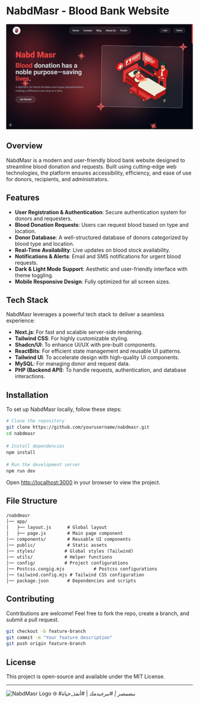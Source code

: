 # NabdMasr - Blood Bank Website
![NabdMasr Logo](./public/nabd-masr.png)
## Overview

NabdMasr is a modern and user-friendly blood bank website designed to streamline blood donation and requests. Built using cutting-edge web technologies, the platform ensures accessibility, efficiency, and ease of use for donors, recipients, and administrators.

## Features

- **User Registration & Authentication**: Secure authentication system for donors and requesters.
- **Blood Donation Requests**: Users can request blood based on type and location.
- **Donor Database**: A well-structured database of donors categorized by blood type and location.
- **Real-Time Availability**: Live updates on blood stock availability.
- **Notifications & Alerts**: Email and SMS notifications for urgent blood requests.
- **Dark & Light Mode Support**: Aesthetic and user-friendly interface with theme toggling.
- **Mobile Responsive Design**: Fully optimized for all screen sizes.

## Tech Stack

NabdMasr leverages a powerful tech stack to deliver a seamless experience:

- **Next.js**: For fast and scalable server-side rendering.
- **Tailwind CSS**: For highly customizable styling.
- **Shadcn/UI**: To enhance UI/UX with pre-built components.
- **ReactBits**: For efficient state management and reusable UI patterns.
- **Tailwind UI**: To accelerate design with high-quality UI components.
- **MySQL**: For managing donor and request data.
- **PHP (Backend API)**: To handle requests, authentication, and database interactions.

## Installation

To set up NabdMasr locally, follow these steps:

```sh
# Clone the repository
git clone https://github.com/yourusername/nabdmasr.git
cd nabdmasr

# Install dependencies
npm install

# Run the development server
npm run dev
```

Open [http://localhost:3000](http://localhost:3000) in your browser to view the project.

## File Structure

```
/nabdmasr
│── app/
│   ├── layout.js      # Global layout
│   ├── page.js        # Main page component
│── components/        # Reusable UI components
│── public/            # Static assets
│── styles/           # Global styles (Tailwind)
│── utils/            # Helper functions
│── config/           # Project configurations
│── Postcss.congig.mjs           # Postcss configurations
│── tailwind.config.mjs # Tailwind CSS configuration
│── package.json       # Dependencies and scripts
```

## Contributing

Contributions are welcome! Feel free to fork the repo, create a branch, and submit a pull request.

```sh
git checkout -b feature-branch
git commit -m "Your feature description"
git push origin feature-branch
```

## License

This project is open-source and available under the MIT License.

---

![NabdMasr Logo](./public/logo.ico)
🌐 #نبض*مصر | #تبرع*بدمك | #أنقذ_حياة
